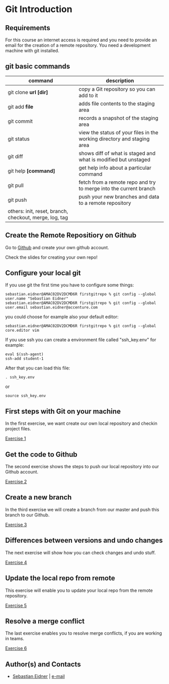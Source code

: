 

# Git Introduction

## Requirements
For this course an internet access is required and you need to provide an email for the creation of a remote repository. You need a development machine with git installed.

## git basic commands
command | description
------------ | -------------
git clone **url** **[dir]** | copy a Git repository so you can add to it 
git add **file** | adds file contents to the staging area
git commit | records a snapshot of the staging area
git status | view the status of your files in the working directory and staging area 
git diff | shows diff of what is staged and what is modified but unstaged
git help **[command]** | get help info about a particular command
git pull | fetch from a remote repo and try to merge into the current branch
git push | push your new branches and data to a remote repository 
others:    init,    reset,    branch,    checkout,    merge,    log,    tag   | 

## Create the Remote Repositiory on Github
Go to [Github](https://github.com) and create your own github account.

Check the slides for creating your own repo!

## Configure your local git
If you use git the first time you have to configure some things:

```
sebastian.eidner@AMAC02DV2DCMD6R firstgitrepo % git config --global user.name "Sebastian Eidner"
sebastian.eidner@AMAC02DV2DCMD6R firstgitrepo % git config --global user.email sebastian.eidner@accenture.com
```

you could choose for example also your default editor:
```
sebastian.eidner@AMAC02DV2DCMD6R firstgitrepo % git config --global core.editor vim
```

If you use ssh you can create a environment file called "ssh_key.env" for example:
```
eval $(ssh-agent)
ssh-add student-1
````

After that you can load this file:
```
. ssh_key.env
```
 or
```
source ssh_key.env
```


## First steps with Git on your machine
In the first exercise, we want create our own local repository and checkin project files.

[Exercise 1](exercise-1/) 

## Get the code to Github
The second exercise shows the steps to push our local repository into our Github account. 

[Exercise 2](exercise-2/) 

## Create a new branch
In the third exercise we will create a branch from our master and push this branch to our Github.

[Exercise 3](exercise-3/) 

## Differences between versions and undo changes
The next exercise will show how you can check changes and undo stuff.

[Exercise 4](exercise-4/) 

## Update the local repo from remote
This exercise will enable you to update your local repo from the remote repository.

[Exercise 5](exercise-5/) 

## Resolve a merge conflict 
The last exercise enables you to resolve merge conflicts, if you are working in teams.

[Exercise 6](exercise-6/) 


## Author(s) and Contacts

- [Sebastian Eidner](http://www.acccenture.com/) | [e-mail](mailto:sebastian.eidner@accenture.com)




